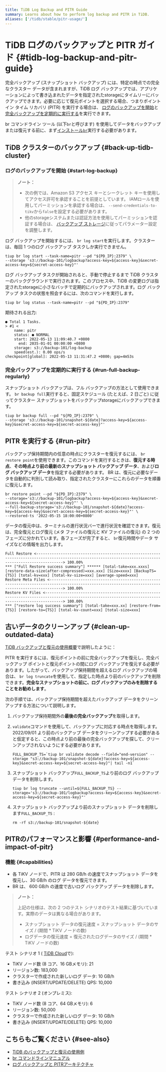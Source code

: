 ```yaml
---
title: TiDB Log Backup and PITR Guide
summary: Learns about how to perform log backup and PITR in TiDB.
aliases: ['/tidb/stable/pitr-usage/']
---
```


# TiDB ログのバックアップと PITR ガイド {#tidb-log-backup-and-pitr-guide}

完全バックアップ (スナップショット バックアップ) には、特定の時点での完全なクラスター データが含まれますが、TiDB ログ バックアップでは、アプリケーションによって書き込まれたデータを指定されたstorageにタイムリーにバックアップできます。必要に応じて復元ポイントを選択する場合、つまりポイント イン タイム リカバリ (PITR) を実行する場合は、 [ログのバックアップを開始](#start-log-backup)と[完全バックアップを定期的に実行する](#run-full-backup-regularly)を実行できます。

br コマンドライン ツール (以下`br`と呼びます) を使用してデータをバックアップまたは復元する前に、まず[インストール`br`](/br/br-use-overview.md#deploy-and-use-br)実行する必要があります。

## TiDB クラスターのバックアップ {#back-up-tidb-cluster}

### ログのバックアップを開始 {#start-log-backup}

> **ノート：**
>
> -   次の例では、Amazon S3 アクセス キーとシークレット キーを使用してアクセス許可を承認することを前提としています。 IAMロールを使用してパーミッションを承認する場合は、 `--send-credentials-to-tikv`から`false`を設定する必要があります。
> -   他のstorageシステムまたは認証方法を使用してパーミッションを認証する場合は、 [バックアップ ストレージ](/br/backup-and-restore-storages.md)に従ってパラメーター設定を調整します。

ログ バックアップを開始するには、 `br log start`を実行します。クラスターは、毎回 1 つのログ バックアップ タスクしか実行できません。

```shell
tiup br log start --task-name=pitr --pd "${PD_IP}:2379" \
--storage 's3://backup-101/logbackup?access-key=${access-key}&secret-access-key=${secret-access-key}"'
```

ログ バックアップ タスクが開始されると、手動で停止するまで TiDB クラスターのバックグラウンドで実行されます。このプロセス中、TiDB の変更ログは指定されたstorageに小さなバッチで定期的にバックアップされます。ログ バックアップ タスクの状態を照会するには、次のコマンドを実行します。

```shell
tiup br log status --task-name=pitr --pd "${PD_IP}:2379"
```

期待される出力:

```
● Total 1 Tasks.
> #1 <
    name: pitr
    status: ● NORMAL
    start: 2022-05-13 11:09:40.7 +0800
      end: 2035-01-01 00:00:00 +0800
    storage: s3://backup-101/log-backup
    speed(est.): 0.00 ops/s
checkpoint[global]: 2022-05-13 11:31:47.2 +0800; gap=4m53s
```

### 完全バックアップを定期的に実行する {#run-full-backup-regularly}

スナップショット バックアップは、フル バックアップの方法として使用できます。 `br backup full`実行すると、固定スケジュール (たとえば、2 日ごと) に従ってクラスター スナップショットをバックアップstorageにバックアップできます。

```shell
tiup br backup full --pd "${PD_IP}:2379" \
--storage 's3://backup-101/snapshot-${date}?access-key=${access-key}&secret-access-key=${secret-access-key}"'
```

## PITR を実行する {#run-pitr}

バックアップ保持期間内の任意の時点にクラスターを復元するには、 `br restore point`を使用できます。このコマンドを実行するときは、**復元する時点**、<strong>その時点より前の最新のスナップショット バックアップ データ</strong>、および<strong>ログ バックアップ データ</strong>を指定する必要があります。 BR は、復元に必要なデータを自動的に判別して読み取り、指定されたクラスターにこれらのデータを順番に復元します。

```shell
br restore point --pd "${PD_IP}:2379" \
--storage='s3://backup-101/logbackup?access-key=${access-key}&secret-access-key=${secret-access-key}"' \
--full-backup-storage='s3://backup-101/snapshot-${date}?access-key=${access-key}&secret-access-key=${secret-access-key}"' \
--restored-ts '2022-05-15 18:00:00+0800'
```

データの復元中は、ターミナルの進行状況バーで進行状況を確認できます。復元は、完全復元とログ復元 (メタ ファイルの復元と KV ファイルの復元) の 2 つのフェーズに分かれています。各フェーズが完了すると、 `br`復元時間やデータ サイズなどの情報を出力します。

```shell
Full Restore <--------------------------------------------------------------------------------------------------------------------------------------------------------> 100.00%
*** ["Full Restore success summary"] ****** [total-take=xxx.xxxs] [restore-data-size(after-compressed)=xxx.xxx] [Size=xxxx] [BackupTS={TS}] [total-kv=xxx] [total-kv-size=xxx] [average-speed=xxx]
Restore Meta Files <--------------------------------------------------------------------------------------------------------------------------------------------------> 100.00%
Restore KV Files <----------------------------------------------------------------------------------------------------------------------------------------------------> 100.00%
*** ["restore log success summary"] [total-take=xxx.xx] [restore-from={TS}] [restore-to={TS}] [total-kv-count=xxx] [total-size=xxx]
```

## 古いデータのクリーンアップ {#clean-up-outdated-data}

[TiDB バックアップと復元の使用概要](/br/br-use-overview.md)で説明したように：

PITR を実行するには、復元ポイントの前に完全バックアップを復元し、完全バックアップ ポイントと復元ポイントの間にログ バックアップを復元する必要があります。したがって、バックアップ保持期間を超えるログ バックアップの場合は、 `br log truncate`を使用して、指定した時点より前のバックアップを削除できます。**完全なスナップショットの前に、ログ バックアップのみを削除することをお勧めします**。

次の手順では、バックアップ保持期間を超えたバックアップ データをクリーンアップする方法について説明します。

1.  バックアップ保持期間外の**最後の完全バックアップ**を取得します。

2.  `validate`コマンドを使用して、バックアップに対応する時点を取得します。 2022/09/01 より前のバックアップ データをクリーンアップする必要があると仮定すると、この時点より前の最後の完全バックアップを探して、クリーンアップされないようにする必要があります。

    ```shell
    FULL_BACKUP_TS=`tiup br validate decode --field="end-version" --storage "s3://backup-101/snapshot-${date}?access-key=${access-key}&secret-access-key=${secret-access-key}"| tail -n1`
    ```

3.  スナップショット バックアップ`FULL_BACKUP_TS`より前のログ バックアップ データを削除します。

    ```shell
    tiup br log truncate --until=${FULL_BACKUP_TS} --storage='s3://backup-101/logbackup?access-key=${access-key}&secret-access-key=${secret-access-key}"'
    ```

4.  スナップショット バックアップより前のスナップショット データを削除します`FULL_BACKUP_TS` :

    ```shell
    rm -rf s3://backup-101/snapshot-${date}
    ```

## PITRのパフォーマンスと影響 {#performance-and-impact-of-pitr}

### 機能 {#capabilities}

-   各 TiKV ノードで、PITR は 280 GB/h の速度でスナップショット データを復元し、30 GB/h のログ データを復元できます。
-   BR は、 600 GB/h の速度で古いログ バックアップ データを削除します。

> **ノート：**
>
> 上記の仕様は、次の 2 つのテスト シナリオのテスト結果に基づいています。実際のデータは異なる場合があります。
>
> -   スナップショット データの復元速度 = スナップショット データのサイズ / (期間 * TiKV ノードの数)
> -   ログデータの復元速度 = 復元されたログデータのサイズ / (期間 * TiKV ノードの数)

テスト シナリオ 1 ( [TiDB Cloud](https://tidbcloud.com)で):

-   TiKV ノード数 (8 コア、16 GBメモリ): 21
-   リージョン数: 183,000
-   クラスターで作成された新しいログ データ: 10 GB/h
-   書き込み (INSERT/UPDATE/DELETE) QPS: 10,000

テスト シナリオ 2 (オンプレミス):

-   TiKV ノード数 (8 コア、64 GBメモリ): 6
-   リージョン数: 50,000
-   クラスターで作成された新しいログ データ: 10 GB/h
-   書き込み (INSERT/UPDATE/DELETE) QPS: 10,000

## こちらもご覧ください {#see-also}

-   [TiDB のバックアップと復元の使用例](/br/backup-and-restore-use-cases.md)
-   [br コマンドラインマニュアル](/br/use-br-command-line-tool.md)
-   [ログ バックアップと PITRアーキテクチャ](/br/br-log-architecture.md)
